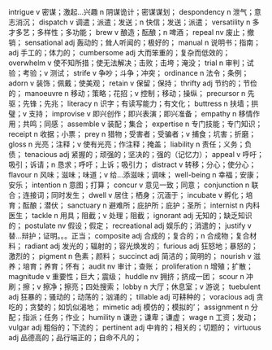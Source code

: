 intrigue v 密谋；激起...兴趣 n 阴谋诡计；密谋谋划；
despondency n 泄气；意志消沉；
dispatch v 调遣；派遣；发送；n 快信；发送；派遣；
versatility n 多才多艺；多样性；多功能；
brew v 酿造；酝酿；n 啤酒；
repeal nv 废止；撤销；
sensational adj 轰动的；耸人听闻的；极好的；
manual n 说明书；指南；adj 手工的；体力的；
cumbersome adj 大而笨重的；复杂而低效的；
overwhelm v 使不知所措；使无法解决；击败；击垮；淹没；
trial n 审判；试验；考验；v 测试；
strife v 争吵；斗争；冲突；
ordinance n 法令；条例；
adorn v 装饰；佩戴；使美观；
retain v 保留；保持；
thrifty adj 节约的；节俭的；
manoeuvre n 移动；策略；花招；v 控制；移动；操纵；
precursor n 先驱；先锋；先兆；
literacy n 识字；有读写能力；有文化；
buttress n 扶墙；拱璧；v 支持；
improvise v 即兴创作；即兴表演；即兴准备；
empathy n 移情作用；共鸣；同感；
assemble v 装配；集合；
expertise n 专门技能；专门知识；
receipt n 收据；小票；
prey n 猎物；受害者；受骗者；v 捕食；坑害；折磨；
gloss n 光亮；注释；v 使有光亮；作注释；掩盖；
liability n 责任；义务；负债；
tenacious adj 紧握的；顽强的；坚决的；强的（记忆力）；
appeal v 呼吁；吸引；诉请；n 恳求；呼吁；上诉；吸引力；
distract v 转移；分心；使分心；
flavour n 风味；滋味；味道；v 给...添滋味；调味；
well-being n 幸福；安康；安乐；
intention n 意图；打算；
concur v 意见一致；同意；
conjunction n 联合；连接词；同时发生；
dwell v 居住；栖身；沉湎于；
incubate v 孵化；培育；酝酿；潜伏；
sanctuary n 避难所；庇护所；庇护；圣所；
internist n 内科医生；
tackle n 用具；阻截；v 处理；阻截；
ignorant adj 无知的；缺乏知识的；
postulate nv 假设；假定；
recreational adj 娱乐的；消遣的；
justify v 替...辩护；证明。。。正当；
composite adj 合成的；复合的；n 合成物；复合材料；
radiant adj 发光的；辐射的；容光焕发的；
furious adj 狂怒地；暴怒的；激烈的；
pigment n 色素；颜料；
succinct adj 简洁的；简明的；
nourish v  滋养；培育；养育；怀有；
audit nv 审计；查账；
proliferation n 增殖；扩散；
magnitude v 重要性；巨大；震级；
huddle nv 拥挤；挤成一团；
scour n 冲刷；擦；v 擦净；擦亮；四处搜索；
lobby n 大厅；休息室；v 游说；
tuebulent adj 狂暴的；骚动的；动荡的；汹涌的；
tillable adj 可耕种的；
voracious adj 贪吃的；贪婪的；如饥似渴地；
mimetic adj 模仿的；模拟的’；
assignment n 分配；指派；任务；作业；
humility n 谦逊；谦卑；谦虚；
wage n 工资；发动；
vulgar adj 粗俗的；下流的；
pertinent adj 中肯的；相关的；切题的；
virtuous adj 品德高的；品行端正的；自命不凡的；


